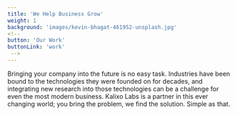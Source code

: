 ```yaml
---
title: 'We Help Business Grow'
weight: 1
background: 'images/kevin-bhagat-461952-unsplash.jpg'
<!-- 
button: 'Our Work'
buttonLink: 'work'
 -->
---
```


Bringing your company into the future is no easy task. Industries have been bound to the technologies they were founded on for decades, and integrating new research into those technologies can be a challenge for even the most modern business. Kalixo Labs is a partner in this ever changing world; you bring the problem, we find the solution. Simple as that. 